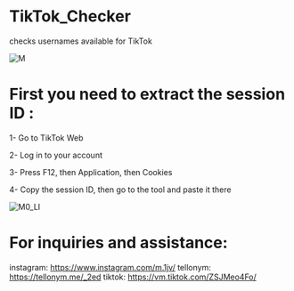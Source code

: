# TikTok_Checker

checks usernames available for TikTok


![M](https://user-images.githubusercontent.com/81895265/113710689-15b0e300-96f5-11eb-8ad8-8b6200e5d7b5.jpg)

# First you need to extract the session ID :

1- Go to TikTok Web

2- Log in to your account

3- Press F12, then Application, then Cookies

4- Copy the session ID, then go to the tool and paste it there


![M0_LI](https://user-images.githubusercontent.com/81895265/113712171-d8e5eb80-96f6-11eb-9244-21a66967b5cc.jpg)




# For inquiries and assistance:
instagram:
https://www.instagram.com/m.1jv/
tellonym:
https://tellonym.me/_2ed
tiktok:
https://vm.tiktok.com/ZSJMeo4Fo/
